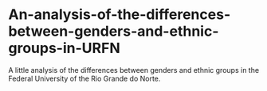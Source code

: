 # An-analysis-of-the-differences-between-genders-and-ethnic-groups-in-URFN
A little analysis of the differences between genders and ethnic groups in the Federal University of the Rio Grande do Norte.
